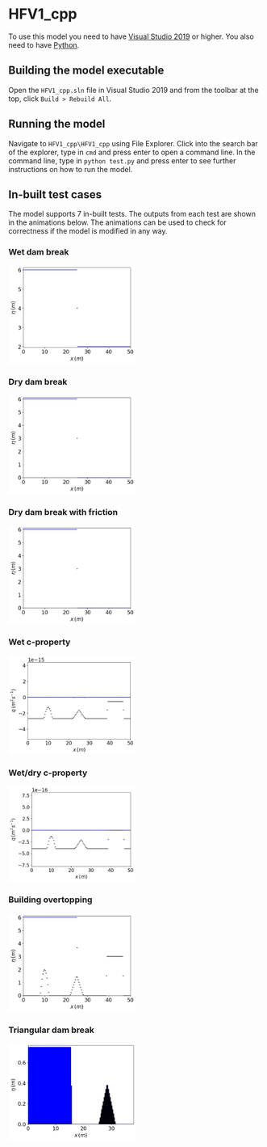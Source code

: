 # HFV1_cpp

To use this model you need to have [Visual Studio 2019](https://visualstudio.microsoft.com/downloads/) or higher. You also need to have [Python](https://www.python.org/downloads/).

## Building the model executable

Open the `HFV1_cpp.sln` file in Visual Studio 2019 and from the toolbar at the top, click `Build > Rebuild All`.

## Running the model

Navigate to `HFV1_cpp\HFV1_cpp` using File Explorer. Click into the search bar of the explorer, type in `cmd` and press enter to open a command line. In the command line, type in `python test.py` and press enter to see further instructions on how to run the model.

## In-built test cases

The model supports 7 in-built tests. The outputs from each test are shown in the animations below. The animations can be used to check for correctness if the model is modified in any way. 

### Wet dam break

<img src="HFV1_cpp/wet-dam-break-eta.gif" width="50%" height="50%">

### Dry dam break

<img src="HFV1_cpp/dry-dam-break-eta.gif" width="50%" height="50%">

### Dry dam break with friction

<img src="HFV1_cpp/dry-dam-break-fric-eta.gif" width="50%" height="50%">

### Wet c-property

<img src="HFV1_cpp/wet-c-prop-q.gif" width="50%" height="50%">

### Wet/dry c-property

<img src="HFV1_cpp/wet-dry-c-prop-q.gif" width="50%" height="50%">

### Building overtopping

<img src="HFV1_cpp/building-overtopping-eta.gif" width="50%" height="50%">

### Triangular dam break

<img src="HFV1_cpp/triangle-dam-break-eta.gif" width="50%" height="50%">